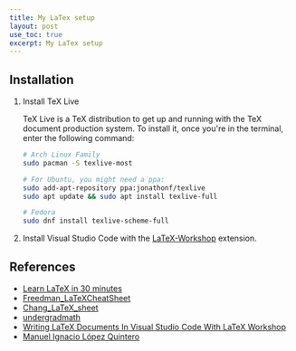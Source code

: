 ```yaml
---
title: My LaTex setup
layout: post
use_toc: true
excerpt: My LaTex setup
---
```


## Installation

1. Install TeX Live

    TeX Live is a TeX distribution to get up and running with the TeX document production system. To install it, once you're in the terminal, enter the following command:

    ```bash
    # Arch Linux Family
    sudo pacman -S texlive-most

    # For Ubuntu, you might need a ppa:
    sudo add-apt-repository ppa:jonathonf/texlive
    sudo apt update && sudo apt install texlive-full

    # Fedora
    sudo dnf install texlive-scheme-full
    ```

2. Install Visual Studio Code with the [LaTeX-Workshop](https://github.com/James-Yu/LaTeX-Workshop) extension.

## References

- [Learn LaTeX in 30 minutes](https://www.overleaf.com/learn/latex/Learn_LaTeX_in_30_minutes)
- [Freedman_LaTeXCheatSheet](https://people.cs.umass.edu/~freedman/resources/Freedman_LaTeXCheatSheet.pdf)
- [Chang_LaTeX_sheet](https://www.nyu.edu/projects/beber/files/Chang_LaTeX_sheet.pdf)
- [undergradmath](http://tug.ctan.org/info/undergradmath/undergradmath.pdf)
- [Writing LaTeX Documents In Visual Studio Code With LaTeX Workshop](https://medium.com/@rcpassos/writing-latex-documents-in-visual-studio-code-with-latex-workshop-d9af6a6b2815)
- [Manuel Ignacio López Quintero](https://milq.github.io/install-latex-ubuntu-debian/)
